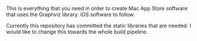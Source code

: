 This is everything that you need in order to create Mac App Store software that uses the Graphviz library. iOS software to follow. 

Currently this repository has committed the static libraries that are needed. I would like to change this towards the whole build pipeline.
